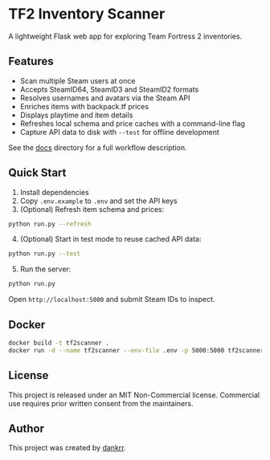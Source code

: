 # TF2 Inventory Scanner


A lightweight Flask web app for exploring Team Fortress 2 inventories.

## Features

- Scan multiple Steam users at once
- Accepts SteamID64, SteamID3 and SteamID2 formats
- Resolves usernames and avatars via the Steam API
- Enriches items with backpack.tf prices
- Displays playtime and item details
- Refreshes local schema and price caches with a command-line flag
- Capture API data to disk with `--test` for offline development

See the [docs](docs/) directory for a full workflow description.

## Quick Start

1. Install dependencies
2. Copy `.env.example` to `.env` and set the API keys
3. (Optional) Refresh item schema and prices:

```bash
python run.py --refresh
```

4. (Optional) Start in test mode to reuse cached API data:

```bash
python run.py --test
```

5. Run the server:

```bash
python run.py
```

Open `http://localhost:5000` and submit Steam IDs to inspect.

## Docker

```bash
docker build -t tf2scanner .
docker run -d --name tf2scanner --env-file .env -p 5000:5000 tf2scanner
```

## License

This project is released under an MIT Non-Commercial license. Commercial use
requires prior written consent from the maintainers.

## Author

This project was created by [dankrr](https://steamcommunity.com/id/dankrr/).
